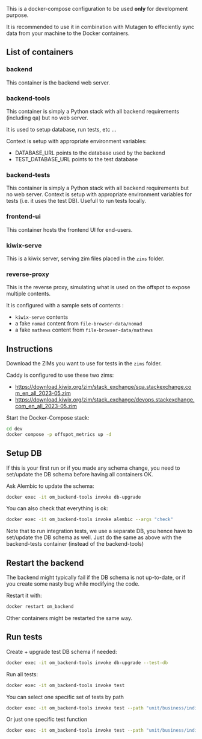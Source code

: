 This is a docker-compose configuration to be used **only** for development purpose.

It is recommended to use it in combination with Mutagen to effeciently sync data from your machine to the Docker containers.

## List of containers

### backend

This container is the backend web server.

### backend-tools

This container is simply a Python stack with all backend requirements (including qa) but no web server.

It is used to setup database, run tests, etc ...

Context is setup with appropriate environment variables:
- DATABASE_URL points to the database used by the backend
- TEST_DATABASE_URL points to the test database

### backend-tests

This container is simply a Python stack with all backend requirements but no web server. Context is
setup with appropriate environment variables for tests (i.e. it uses the test DB). Usefull to run
tests locally.

### frontend-ui

This container hosts the frontend UI for end-users.

### kiwix-serve

This is a kiwix server, serving zim files placed in the `zims` folder.

### reverse-proxy

This is the reverse proxy, simulating what is used on the offspot to expose multiple contents.

It is configured with a sample sets of contents :
- `kiwix-serve` contents
- a fake `nomad` content from `file-browser-data/nomad`
- a fake `mathews` content from `file-browser-data/mathews`

## Instructions

Download the ZIMs you want to use for tests in the `zims` folder. 

Caddy is configured to use these two zims:
- https://download.kiwix.org/zim/stack_exchange/sqa.stackexchange.com_en_all_2023-05.zim
- https://download.kiwix.org/zim/stack_exchange/devops.stackexchange.com_en_all_2023-05.zim

Start the Docker-Compose stack:

```sh
cd dev
docker compose -p offspot_metrics up -d
```

## Setup DB

If this is your first run or if you made any schema change, you need to set/update the DB schema before having all containers OK.

Ask Alembic to update the schema:

```sh
docker exec -it om_backend-tools invoke db-upgrade
```

You can also check that everything is ok:
```sh
docker exec -it om_backend-tools invoke alembic --args "check"
```

Note that to run integration tests, we use a separate DB, you hence have to set/update the DB schema as well.
Just do the same as above with the backend-tests container (instead of the backend-tools)

## Restart the backend

The backend might typically fail if the DB schema is not up-to-date, or if you create some nasty bug while modifying the code.

Restart it with:
```sh
docker restart om_backend
```

Other containers might be restarted the same way.

## Run tests

Create + upgrade test DB schema if needed:

```sh
docker exec -it om_backend-tools invoke db-upgrade --test-db
```

Run all tests:
```sh
docker exec -it om_backend-tools invoke test
```

You can select one specific set of tests by path

```sh
docker exec -it om_backend-tools invoke test --path "unit/business/indicators/test_indicators.py"
```

Or just one specific test function

```sh
docker exec -it om_backend-tools invoke test --path "unit/business/indicators/test_indicators.py" --args "-k test_no_input"
```